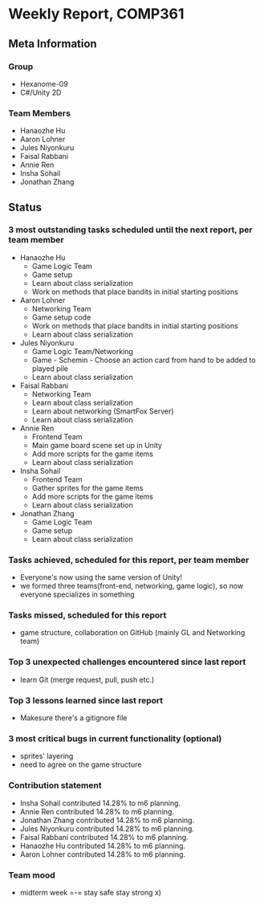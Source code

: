 # Weekly Report, COMP361

## Meta Information

### Group

 * Hexanome-09
 * C#/Unity 2D

### Team Members

 * Hanaozhe Hu
 * Aaron Lohner
 * Jules Niyonkuru
 * Faisal Rabbani
 * Annie Ren
 * Insha Sohail
 * Jonathan Zhang


## Status

### 3 most outstanding tasks scheduled until the next report, per team member

 * Hanaozhe Hu
   * Game Logic Team
   * Game setup
   * Learn about class serialization
   * Work on methods that place bandits in initial starting positions 
 * Aaron Lohner
   * Networking Team
   * Game setup code
   * Work on methods that place bandits in initial starting positions
   * Learn about class serialization
 * Jules Niyonkuru
   * Game Logic Team/Networking
   * Game - Schemin - Choose an action card from hand to be added to played pile
   * Learn about class serialization
 * Faisal Rabbani
   * Networking Team
   * Learn about class serialization
   * Learn about networking (SmartFox Server) 
   * Learn about class serialization
 * Annie Ren
   * Frontend Team
   * Main game board scene set up in Unity
   * Add more scripts for the game items
   * Learn about class serialization
 * Insha Sohail
   * Frontend Team
   * Gather sprites for the game items
   * Add more scripts for the game items
   * Learn about class serialization
 * Jonathan Zhang
   * Game Logic Team
   * Game setup 
   * Learn about class serialization

### Tasks achieved, scheduled for this report, per team member
   * Everyone's now using the same version of Unity! 
   * we formed three teams(front-end, networking, game logic), so now everyone specializes in something

### Tasks missed, scheduled for this report 
   * game structure, collaboration on GitHub (mainly GL and Networking team)

### Top 3 unexpected challenges encountered since last report
   * learn Git (merge request, pull, push etc.) 

### Top 3 lessons learned since last report
   * Makesure there's a gitignore file 

### 3 most critical bugs in current functionality (optional)
   * sprites' layering 
   * need to agree on the game structure 

### Contribution statement
   * Insha Sohail contributed 14.28% to m6 planning.
   * Annie Ren contributed 14.28% to m6 planning.
   * Jonathan Zhang contributed 14.28% to m6 planning.
   * Jules Niyonkuru contributed 14.28% to m6 planning.
   * Faisal Rabbani contributed 14.28% to m6 planning.
   * Hanaozhe Hu contributed 14.28% to m6 planning.
   * Aaron Lohner contributed 14.28% to m6 planning.
   

### Team mood
   * midterm week =-= stay safe stay strong x) 
